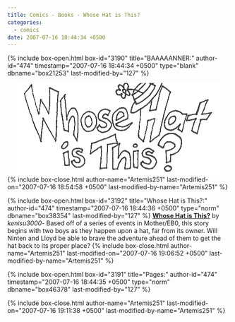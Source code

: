 ```yaml
---
title: Comics - Books - Whose Hat is This?
categories:
  - comics
date: 2007-07-16 18:44:34 +0500
---
```

{% include box-open.html box-id="3190" title="BAAAAANNER:" author-id="474" timestamp="2007-07-16 18:44:34 +0500" type="blank" dbname="box21253" last-modified-by="127" %}
<center><img src="/comics/books/whohat/whohatbanner.png" border="0" /></center>
{% include box-close.html author-name="Artemis251" last-modified-on="2007-07-16 18:54:58 +0500" last-modified-by-name="Artemis251" %}

{% include box-open.html box-id="3192" title="Whose Hat is This?:" author-id="474" timestamp="2007-07-16 18:44:36 +0500" type="norm" dbname="box38354" last-modified-by="127" %}
<b><u>Whose Hat is This?</u></b> by <i>kenisu3000</i>-  Based off of a series of events in Mother/EB0, this story begins with two boys as they happen upon a hat, far from its owner.  Will Ninten and Lloyd be able to brave the adventure ahead of them to get the hat back to its proper place?
{% include box-close.html author-name="Artemis251" last-modified-on="2007-07-16 19:06:52 +0500" last-modified-by-name="Artemis251" %}

{% include box-open.html box-id="3191" title="Pages:" author-id="474" timestamp="2007-07-16 18:44:35 +0500" type="norm" dbname="box46378" last-modified-by="127" %}
<center><navigator search="`Content` LIKE 'whohat%'" display="no" quantity="24" section="description" /><displaytor mode="list" /></center>
{% include box-close.html author-name="Artemis251" last-modified-on="2007-07-16 19:11:38 +0500" last-modified-by-name="Artemis251" %}
